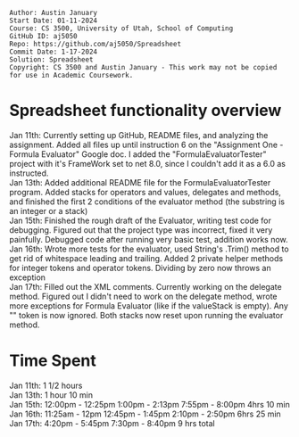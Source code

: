 ```
Author: Austin January
Start Date: 01-11-2024
Course: CS 3500, University of Utah, School of Computing
GitHub ID: aj5050
Repo: https://github.com/aj5050/Spreadsheet
Commit Date: 1-17-2024
Solution: Spreadsheet
Copyright: CS 3500 and Austin January - This work may not be copied for use in Academic Coursework.
```
# Spreadsheet functionality overview
Jan 11th: Currently setting up GitHub, README files, and analyzing the assignment. Added all files up until instruction 6 on the "Assignment One - Formula Evaluator" Google doc. I added the "FormulaEvaluatorTester" project
with it's FrameWork set to net 8.0, since I couldn't add it as a 6.0 as instructed. 
<br>Jan 13th: Added additional README file for the FormulaEvaluatorTester program. Added stacks for operators and values, delegates and methods, and finished the first 2 conditions of the evaluator method (the substring is an integer
or a stack)
<br>Jan 15th: Finished the rough draft of the Evaluator, writing test code for debugging. Figured out that the project type was incorrect, fixed it very painfully. Debugged code after running very basic test, addition works now.
<br>Jan 16th: Wrote more tests for the evaluator, used String's .Trim() method to get rid of whitespace leading and trailing. Added 2 private helper methods for integer tokens and operator tokens. Dividing by zero now throws an exception
<br>Jan 17th: Filled out the XML comments. Currently working on the delegate method. Figured out I didn't need to work on the delegate method, wrote more exceptions for Formula Evaluator (like if the valueStack is empty). Any "" token is now ignored.
Both stacks now reset upon running the evaluator method. 
# Time Spent
Jan 11th: 1 1/2 hours
<br>Jan 13th: 1 hour 10 min
<br>Jan 15th: 12:00pm - 12:25pm 1:00pm - 2:13pm 7:55pm - 8:00pm 4hrs 10 min
<br>Jan 16th: 11:25am - 12pm 12:45pm - 1:45pm 2:10pm - 2:50pm 6hrs 25 min
<br>Jan 17th: 4:20pm - 5:45pm 7:30pm - 8:40pm 9 hrs total
